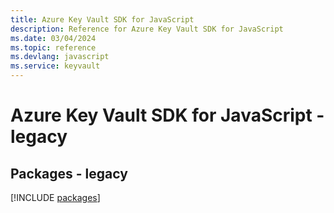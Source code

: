 ```yaml
---
title: Azure Key Vault SDK for JavaScript
description: Reference for Azure Key Vault SDK for JavaScript
ms.date: 03/04/2024
ms.topic: reference
ms.devlang: javascript
ms.service: keyvault
---
```

# Azure Key Vault SDK for JavaScript - legacy
## Packages - legacy
[!INCLUDE [packages](key-vault-index.md)]